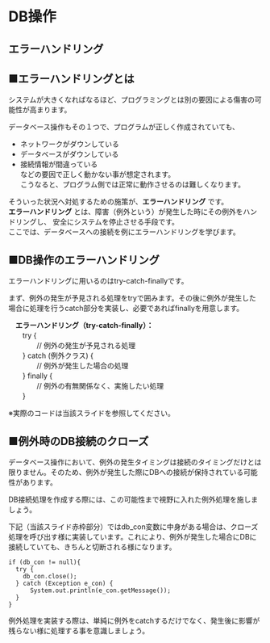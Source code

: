 # DB操作

## エラーハンドリング


## ■エラーハンドリングとは
システムが大きくなればなるほど、プログラミングとは別の要因による傷害の可能性が高まります。  

データベース操作もその１つで、プログラムが正しく作成されていても、  
* ネットワークがダウンしている
* データベースがダウンしている
* 接続情報が間違っている  
などの要因で正しく動かない事が想定されます。  
こうなると、プログラム側では正常に動作させるのは難しくなります。  

そういった状況へ対処するための施策が、**エラーハンドリング** です。  
**エラーハンドリング** とは、障害（例外という）が発生した時にその例外をハンドリングし、
安全にシステムを停止させる手段です。  
ここでは、データベースへの接続を例にエラーハンドリングを学びます。  


## ■DB操作のエラーハンドリング
エラーハンドリングに用いるのはtry-catch-finallyです。

まず、例外の発生が予見される処理をtryで囲みます。その後に例外が発生した場合に処理を行うcatch部分を実装し、必要であればfinallyを用意します。

　**エラーハンドリング（try-catch-finally）：**  
　　try {  
　　　　// 例外の発生が予見される処理  
　　} catch (例外クラス) {  
　　　　// 例外が発生した場合の処理  
　　} finally {  
　　　　// 例外の有無関係なく、実施したい処理  
　　}  

※実際のコードは当該スライドを参照してください。

##  ■例外時のDB接続のクローズ
データベース操作において、例外の発生タイミングは接続のタイミングだけとは限りません。そのため、例外が発生した際にDBへの接続が保持されている可能性があります。  

DB接続処理を作成する際には、この可能性まで視野に入れた例外処理を施しましょう。  

下記（当該スライド赤枠部分）ではdb_con変数に中身がある場合は、クローズ処理を呼び出す様に実装しています。これにより、例外が発生した場合にDBに接続していても、きちんと切断される様になります。  

```
if (db_con != null){
  try {
    db_con.close();
  } catch (Exception e_con) {
      System.out.println(e_con.getMessage());
  }
}
```

例外処理を実装する際は、単純に例外をcatchするだけでなく、発生後に影響が残らない様に処理する事を意識しましょう。  
